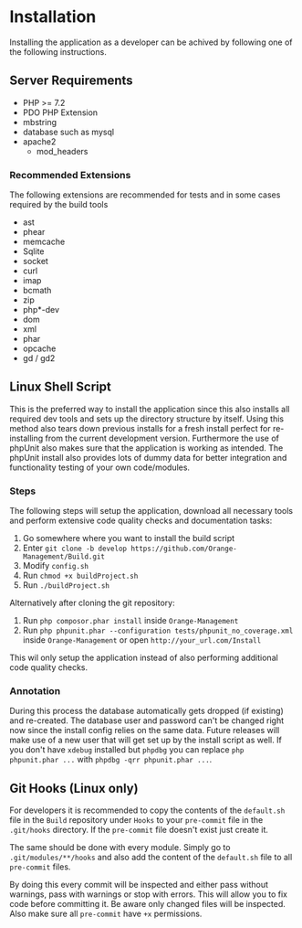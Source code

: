 # Installation

Installing the application as a developer can be achived by following one of the following instructions.

## Server Requirements

* PHP >= 7.2
* PDO PHP Extension
* mbstring
* database such as mysql
* apache2
    * mod_headers

### Recommended Extensions

The following extensions are recommended for tests and in some cases required by the build tools

* ast
* phear
* memcache
* Sqlite
* socket
* curl
* imap
* bcmath
* zip
* php*-dev
* dom
* xml
* phar
* opcache
* gd / gd2

## Linux Shell Script

This is the preferred way to install the application since this also installs all required dev tools and sets up the directory structure by itself. Using this method also tears down previous installs for a fresh install perfect for re-installing from the current development version. Furthermore the use of phpUnit also makes sure that the application is working as intended. The phpUnit install also provides lots of dummy data for better integration and functionality testing of your own code/modules.

### Steps

The following steps will setup the application, download all necessary tools and perform extensive code quality checks and documentation tasks:

1. Go somewhere where you want to install the build script
2. Enter `git clone -b develop https://github.com/Orange-Management/Build.git`
3. Modify `config.sh`
4. Run `chmod +x buildProject.sh`
5. Run `./buildProject.sh`

Alternatively after cloning the git repository:

1. Run `php composor.phar install` inside `Orange-Management`
2. Run `php phpunit.phar --configuration tests/phpunit_no_coverage.xml` inside `Orange-Management` or open `http://your_url.com/Install`

This wil only setup the application instead of also performing additional code quality checks.

### Annotation

During this process the database automatically gets dropped (if existing) and re-created. The database user and password can't be changed right now since the install config relies on the same data. Future releases will make use of a new user that will get set up by the install script as well. If you don't have `xdebug` installed but `phpdbg` you can replace `php phpunit.phar ...` with `phpdbg -qrr phpunit.phar ...`.

## Git Hooks (Linux only)

For developers it is recommended to copy the contents of the `default.sh` file in the `Build` repository under `Hooks` to your `pre-commit` file in the `.git/hooks` directory. If the `pre-commit` file doesn't exist just create it.

The same should be done with every module. Simply go to `.git/modules/**/hooks` and also add the content of the `default.sh` file to all `pre-commit` files. 

By doing this every commit will be inspected and either pass without warnings, pass with warnings or stop with errors. This will allow you to fix code before committing it. Be aware only changed files will be inspected. Also make sure all `pre-commit` have `+x` permissions.